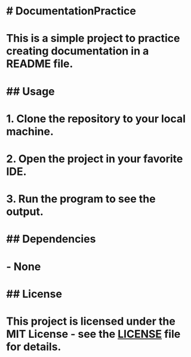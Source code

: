 # # DocumentationPractice

# This is a simple project to practice creating documentation in a README file.

#

# ## Usage

# 1. Clone the repository to your local machine.

# 2. Open the project in your favorite IDE.

# 3. Run the program to see the output.

#

# ## Dependencies

# - None

#

# ## License

# This project is licensed under the MIT License - see the [LICENSE](LICENSE) file for details.
